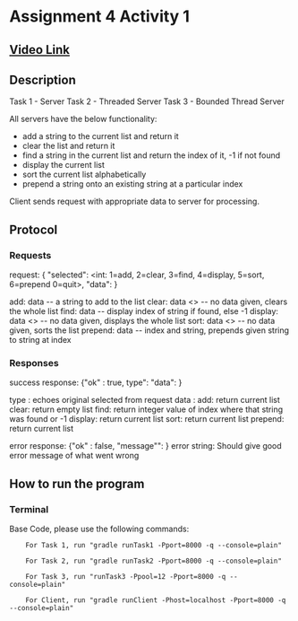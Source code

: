 # Assignment 4 Activity 1

## [Video Link](https://youtu.be/mhCI3Bsdbic)

## Description
Task 1 - Server
Task 2 - Threaded Server
Task 3 - Bounded Thread Server

All servers have the below functionality:
- add a string to the current list and return it
- clear the list and return it
- find a string in the current list and return the index of it, -1 if not found
- display the current list
- sort the current list alphabetically
- prepend a string onto an existing string at a particular index

Client sends request with appropriate data to server for processing.

## Protocol

### Requests
request: { "selected": <int: 1=add, 2=clear, 3=find, 4=display, 5=sort, 6=prepend
0=quit>, "data": <thing to send>}

  add: data <string> -- a string to add to the list
  clear: data <> -- no data given, clears the whole list
  find: data <string> -- display index of string if found, else -1
  display: data <> -- no data given, displays the whole list
  sort: data <> -- no data given, sorts the list
  prepend: data <int> <string> -- index and string, prepends given string to string at index

### Responses

success response: {"ok" : true, type": <String> "data": <thing to return> }

type <String>: echoes original selected from request
data <string>: 
    add: return current list
    clear: return empty list
    find: return integer value of index where that string was found or -1
    display: return current list
    sort: return current list
    prepend: return current list


error response: {"ok" : false, "message"": <error string> }
error string: Should give good error message of what went wrong


## How to run the program
### Terminal
Base Code, please use the following commands:
```
    For Task 1, run "gradle runTask1 -Pport=8000 -q --console=plain"
```
```
    For Task 2, run "gradle runTask2 -Pport=8000 -q --console=plain"
```
```
    For Task 3, run "runTask3 -Ppool=12 -Pport=8000 -q --console=plain"
```
```   
    For Client, run "gradle runClient -Phost=localhost -Pport=8000 -q --console=plain"
```   



